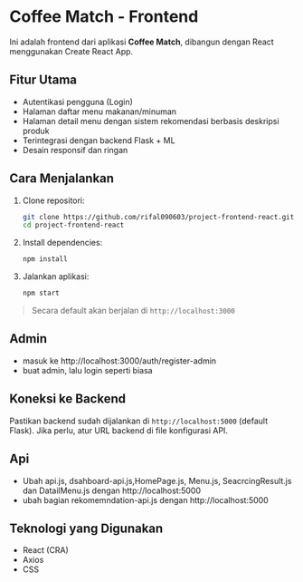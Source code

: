 # Coffee Match - Frontend

Ini adalah frontend dari aplikasi **Coffee Match**, dibangun dengan React menggunakan Create React App.

##  Fitur Utama
- Autentikasi pengguna (Login)
- Halaman daftar menu makanan/minuman
- Halaman detail menu dengan sistem rekomendasi berbasis deskripsi produk
- Terintegrasi dengan backend Flask + ML
- Desain responsif dan ringan

##  Cara Menjalankan
1. Clone repositori:
   ```bash
   git clone https://github.com/rifal090603/project-frontend-react.git
   cd project-frontend-react
   ```

2. Install dependencies:
   ```bash
   npm install
   ```

3. Jalankan aplikasi:
   ```bash
   npm start
   ```

> Secara default akan berjalan di `http://localhost:3000`

## Admin
- masuk ke http://localhost:3000/auth/register-admin
- buat admin, lalu login seperti biasa

## Koneksi ke Backend
Pastikan backend sudah dijalankan di `http://localhost:5000` (default Flask).
Jika perlu, atur URL backend di file konfigurasi API.

## Api
- Ubah api.js, dsahboard-api.js,HomePage.js, Menu.js, SeacrcingResult.js dan DatailMenu.js dengan http://localhost:5000
- ubah bagian rekomemndation-api.js dengan http://localhost:5000


##  Teknologi yang Digunakan
- React (CRA)
- Axios
- CSS

